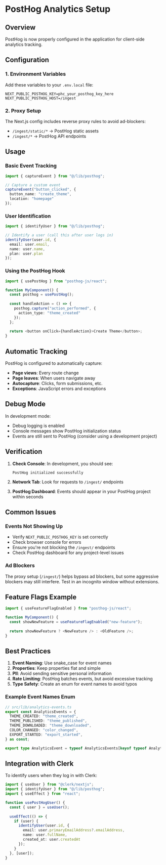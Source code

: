 # PostHog Analytics Setup

## Overview
PostHog is now properly configured in the application for client-side analytics tracking.

## Configuration

### 1. Environment Variables
Add these variables to your `.env.local` file:

```env
NEXT_PUBLIC_POSTHOG_KEY=phc_your_posthog_key_here
NEXT_PUBLIC_POSTHOG_HOST=/ingest
```

### 2. Proxy Setup
The Next.js config includes reverse proxy rules to avoid ad-blockers:
- `/ingest/static/*` → PostHog static assets
- `/ingest/*` → PostHog API endpoints

## Usage

### Basic Event Tracking
```typescript
import { captureEvent } from "@/lib/posthog";

// Capture a custom event
captureEvent("button_clicked", {
  button_name: "create_theme",
  location: "homepage"
});
```

### User Identification
```typescript
import { identifyUser } from "@/lib/posthog";

// Identify a user (call this after user logs in)
identifyUser(user.id, {
  email: user.email,
  name: user.name,
  plan: user.plan
});
```

### Using the PostHog Hook
```typescript
import { usePostHog } from "posthog-js/react";

function MyComponent() {
  const posthog = usePostHog();
  
  const handleAction = () => {
    posthog.capture("action_performed", {
      action_type: "theme_created"
    });
  };
  
  return <button onClick={handleAction}>Create Theme</button>;
}
```

## Automatic Tracking

PostHog is configured to automatically capture:
- **Page views**: Every route change
- **Page leaves**: When users navigate away
- **Autocapture**: Clicks, form submissions, etc.
- **Exceptions**: JavaScript errors and exceptions

## Debug Mode

In development mode:
- Debug logging is enabled
- Console messages show PostHog initialization status
- Events are still sent to PostHog (consider using a development project)

## Verification

1. **Check Console**: In development, you should see:
   ```
   PostHog initialized successfully
   ```

2. **Network Tab**: Look for requests to `/ingest/` endpoints

3. **PostHog Dashboard**: Events should appear in your PostHog project within seconds

## Common Issues

### Events Not Showing Up
- Verify `NEXT_PUBLIC_POSTHOG_KEY` is set correctly
- Check browser console for errors
- Ensure you're not blocking the `/ingest/` endpoints
- Check PostHog dashboard for any project-level issues

### Ad Blockers
The proxy setup (`/ingest/`) helps bypass ad blockers, but some aggressive blockers may still interfere. Test in an incognito window without extensions.

## Feature Flags Example
```typescript
import { useFeatureFlagEnabled } from "posthog-js/react";

function MyComponent() {
  const showNewFeature = useFeatureFlagEnabled("new-feature");
  
  return showNewFeature ? <NewFeature /> : <OldFeature />;
}
```

## Best Practices

1. **Event Naming**: Use snake_case for event names
2. **Properties**: Keep properties flat and simple
3. **PII**: Avoid sending sensitive personal information
4. **Rate Limiting**: PostHog batches events, but avoid excessive tracking
5. **Type Safety**: Create an enum for event names to avoid typos

### Example Event Names Enum
```typescript
// src/lib/analytics-events.ts
export const AnalyticsEvents = {
  THEME_CREATED: "theme_created",
  THEME_PUBLISHED: "theme_published",
  THEME_DOWNLOADED: "theme_downloaded",
  COLOR_CHANGED: "color_changed",
  EXPORT_STARTED: "export_started",
} as const;

export type AnalyticsEvent = typeof AnalyticsEvents[keyof typeof AnalyticsEvents];
```

## Integration with Clerk

To identify users when they log in with Clerk:

```typescript
import { useUser } from "@clerk/nextjs";
import { identifyUser } from "@/lib/posthog";
import { useEffect } from "react";

function usePostHogUser() {
  const { user } = useUser();
  
  useEffect(() => {
    if (user) {
      identifyUser(user.id, {
        email: user.primaryEmailAddress?.emailAddress,
        name: user.fullName,
        created_at: user.createdAt
      });
    }
  }, [user]);
}
```

